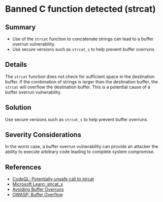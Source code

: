 # Banned C function detected (strcat)

## Summary

-   Use of the `strcat` function to concatenate strings can lead to a buffer
    overrun vulnerability.
-   Use secure versions such as `strcat_s` to help prevent buffer overruns.

## Details

The `strcat` function does not check for sufficient space in the destination
buffer. If the combination of strings is larger than the destination buffer, the
`strcat` will overflow the destination buffer. This is a potential cause of a
buffer overrun vulnerability.

## Solution

Use secure versions such as `strcat_s` to help prevent buffer overruns.

## Severity Considerations

In the worst case, a buffer overrun vulnerability can provide an attacker the
ability to execute arbitrary code leading to complete system compromise.

## References

-   [CodeQL: Potentially unsafe call to strcat](https://codeql.github.com/codeql-query-help/cpp/cpp-unsafe-strcat/)
-   [Microsoft Learn: strcat_s](https://learn.microsoft.com/en-us/cpp/c-runtime-library/reference/strcat-s-wcscat-s-mbscat-s?view=msvc-170)
-   [Avoiding Buffer Overruns](https://learn.microsoft.com/en-us/windows/win32/SecBP/avoiding-buffer-overruns)
-   [OWASP: Buffer Overflow](https://owasp.org/www-community/vulnerabilities/Buffer_Overflow)
